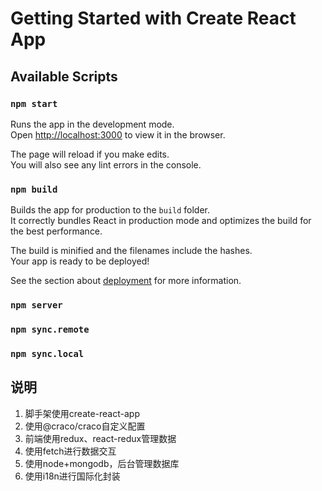 # Getting Started with Create React App

## Available Scripts

### `npm start`

Runs the app in the development mode.\
Open [http://localhost:3000](http://localhost:3000) to view it in the browser.

The page will reload if you make edits.\
You will also see any lint errors in the console.

### `npm build`

Builds the app for production to the `build` folder.\
It correctly bundles React in production mode and optimizes the build for the best performance.

The build is minified and the filenames include the hashes.\
Your app is ready to be deployed!

See the section about [deployment](https://facebook.github.io/create-react-app/docs/deployment) for more information.

### `npm server`

### `npm sync.remote`

### `npm sync.local`

## 说明

1. 脚手架使用create-react-app
2. 使用@craco/craco自定义配置
3. 前端使用redux、react-redux管理数据
4. 使用fetch进行数据交互
5. 使用node+mongodb，后台管理数据库
6. 使用i18n进行国际化封装